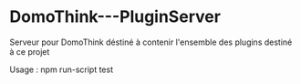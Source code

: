 # DomoThink---PluginServer
Serveur pour DomoThink déstiné à contenir l'ensemble des plugins destiné à ce projet

Usage : npm run-script test
